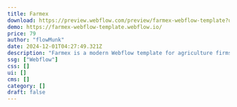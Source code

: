 ```yaml
---
title: Farmex
download: https://preview.webflow.com/preview/farmex-webflow-template?utm_medium=preview_link&utm_source=dashboard&utm_content=farmex-webflow-template&preview=46d161d841a3cf292734fecd873f3473&workflow=preview
demo: https://farmex-webflow-template.webflow.io/
price: 79
author: "flowMunk"
date: 2024-12-01T04:27:49.321Z
description: "Farmex is a modern Webflow template for agriculture firms. Highlight your services, products, and sustainability efforts with responsive design and customizable layouts. Perfect for growing your online presence and connecting for your audience."
ssg: ["Webflow"]
css: []
ui: []
cms: []
category: []
draft: false
---
```

